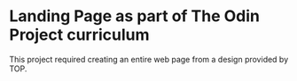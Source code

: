 # Landing Page as part of The Odin Project curriculum

This project required creating an entire web page from a design provided by TOP. 

